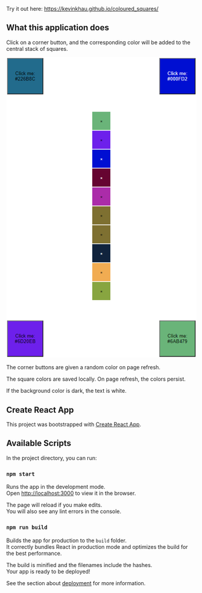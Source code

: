 Try it out here: https://kevinkhau.github.io/coloured_squares/

## What this application does

Click on a corner button, and the corresponding color will be added to the central stack of squares.

![Screenshot](src/assets/ColouredSquaresScreenshot.png)

The corner buttons are given a random color on page refresh.

The square colors are saved locally. On page refresh, the colors persist.

If the background color is dark, the text is white.

## Create React App

This project was bootstrapped with [Create React App](https://github.com/facebook/create-react-app).

## Available Scripts

In the project directory, you can run:

### `npm start`

Runs the app in the development mode.\
Open [http://localhost:3000](http://localhost:3000) to view it in the browser.

The page will reload if you make edits.\
You will also see any lint errors in the console.

### `npm run build`

Builds the app for production to the `build` folder.\
It correctly bundles React in production mode and optimizes the build for the best performance.

The build is minified and the filenames include the hashes.\
Your app is ready to be deployed!

See the section about [deployment](https://facebook.github.io/create-react-app/docs/deployment) for more information.
